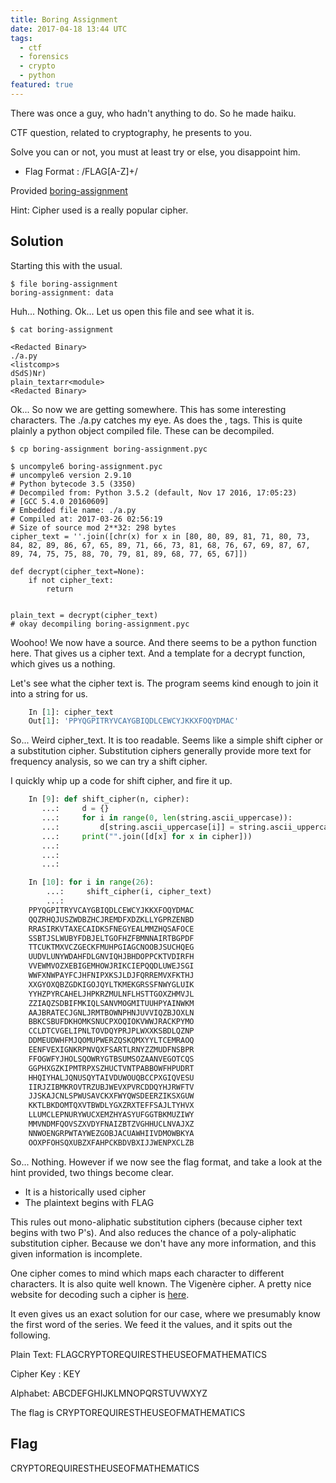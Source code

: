 ```yaml
---
title: Boring Assignment
date: 2017-04-18 13:44 UTC
tags:
  - ctf
  - forensics
  - crypto
  - python
featured: true
---
```


There was once a guy,
who hadn't anything to do.
So he made haiku.

CTF question,
related to cryptography,
he presents to you.

Solve you can or not,
you must at least try or else,
you disappoint him.

- Flag Format : /FLAG[A-Z]+/

Provided [boring-assignment](2017-04-18-boring-assignment/boring-assignment)

Hint: Cipher used is a really popular cipher.

Solution
--------

Starting this with the usual.

    $ file boring-assignment
    boring-assignment: data

Huh... Nothing. Ok... Let us open this file and see what it is.

    $ cat boring-assignment

    <Redacted Binary>
    ./a.py
    <listcomp>s
    dSdS)Nr)
    plain_textarr<module>
    <Redacted Binary>

Ok... So now we are getting somewhere. This has some interesting characters. The ./a.py catches my eye. As does the <listcomp>, <module> tags. This is quite plainly a python object compiled file. These can be decompiled.

    $ cp boring-assignment boring-assignment.pyc

    $ uncompyle6 boring-assignment.pyc
    # uncompyle6 version 2.9.10
    # Python bytecode 3.5 (3350)
    # Decompiled from: Python 3.5.2 (default, Nov 17 2016, 17:05:23) 
    # [GCC 5.4.0 20160609]
    # Embedded file name: ./a.py
    # Compiled at: 2017-03-26 02:56:19
    # Size of source mod 2**32: 298 bytes
    cipher_text = ''.join([chr(x) for x in [80, 80, 89, 81, 71, 80, 73, 84, 82, 89, 86, 67, 65, 89, 71, 66, 73, 81, 68, 76, 67, 69, 87, 67, 89, 74, 75, 75, 88, 70, 79, 81, 89, 68, 77, 65, 67]])

    def decrypt(cipher_text=None):
        if not cipher_text:
            return


    plain_text = decrypt(cipher_text)
    # okay decompiling boring-assignment.pyc

Woohoo! We now have a source. And there seems to be a python function here. That gives us a cipher text. And a template for a decrypt function, which gives us a nothing.

Let's see what the cipher text is. The program seems kind enough to join it into a string for us. 

~~~python
    In [1]: cipher_text
    Out[1]: 'PPYQGPITRYVCAYGBIQDLCEWCYJKKXFOQYDMAC'
~~~

So... Weird cipher_text. It is too readable. Seems like a simple shift cipher or a substitution cipher. Substitution ciphers generally provide more text for frequency analysis, so we can try a shift cipher.

I quickly whip up a code for shift cipher, and fire it up.

~~~python
    In [9]: def shift_cipher(n, cipher):
       ...:     d = {}
       ...:     for i in range(0, len(string.ascii_uppercase)):
       ...:         d[string.ascii_uppercase[i]] = string.ascii_uppercase[(i + n) % len(string.ascii_uppercase)]
       ...:     print("".join([d[x] for x in cipher]))
       ...:     
       ...:     
       ...:     

    In [10]: for i in range(26):
        ...:     shift_cipher(i, cipher_text)
        ...:     
    PPYQGPITRYVCAYGBIQDLCEWCYJKKXFOQYDMAC
    QQZRHQJUSZWDBZHCJREMDFXDZKLLYGPRZENBD
    RRASIRKVTAXECAIDKSFNEGYEALMMZHQSAFOCE
    SSBTJSLWUBYFDBJELTGOFHZFBMNNAIRTBGPDF
    TTCUKTMXVCZGECKFMUHPGIAGCNOOBJSUCHQEG
    UUDVLUNYWDAHFDLGNVIQHJBHDOPPCKTVDIRFH
    VVEWMVOZXEBIGEMHOWJRIKCIEPQQDLUWEJSGI
    WWFXNWPAYFCJHFNIPXKSJLDJFQRREMVXFKTHJ
    XXGYOXQBZGDKIGOJQYLTKMEKGRSSFNWYGLUIK
    YYHZPYRCAHELJHPKRZMULNFLHSTTGOXZHMVJL
    ZZIAQZSDBIFMKIQLSANVMOGMITUUHPYAINWKM
    AAJBRATECJGNLJRMTBOWNPHNJUVVIQZBJOXLN
    BBKCSBUFDKHOMKSNUCPXOQIOKVWWJRACKPYMO
    CCLDTCVGELIPNLTOVDQYPRJPLWXXKSBDLQZNP
    DDMEUDWHFMJQOMUPWERZQSKQMXYYLTCEMRAOQ
    EENFVEXIGNKRPNVQXFSARTLRNYZZMUDFNSBPR
    FFOGWFYJHOLSQOWRYGTBSUMSOZAANVEGOTCQS
    GGPHXGZKIPMTRPXSZHUCTVNTPABBOWFHPUDRT
    HHQIYHALJQNUSQYTAIVDUWOUQBCCPXGIQVESU
    IIRJZIBMKROVTRZUBJWEVXPVRCDDQYHJRWFTV
    JJSKAJCNLSPWUSAVCKXFWYQWSDEERZIKSXGUW
    KKTLBKDOMTQXVTBWDLYGXZRXTEFFSAJLTYHVX
    LLUMCLEPNURYWUCXEMZHYASYUFGGTBKMUZIWY
    MMVNDMFQOVSZXVDYFNAIZBTZVGHHUCLNVAJXZ
    NNWOENGRPWTAYWEZGOBJACUAWHIIVDMOWBKYA
    OOXPFOHSQXUBZXFAHPCKBDVBXIJJWENPXCLZB
~~~

So... Nothing. However if we now see the flag format, and take a look at the hint provided, two things become clear.

* It is a historically used cipher
* The plaintext begins with FLAG

This rules out mono-aliphatic substitution ciphers (because cipher text begins with two P's).
And also reduces the chance of a poly-aliphatic substitution cipher. Because we don't have any more information, and this given information is incomplete.

One cipher comes to mind which maps each character to different characters. It is also quite well known. The Vigenère cipher. A pretty nice website for decoding such a cipher is [here](http://www.dcode.fr/vigenere-cipher).

It even gives us an exact solution for our case, where we presumably know the first word of the series. We feed it the values, and it spits out the following.

Plain Text: FLAGCRYPTOREQUIRESTHEUSEOFMATHEMATICS

Cipher Key : KEY

Alphabet: ABCDEFGHIJKLMNOPQRSTUVWXYZ

The flag is CRYPTOREQUIRESTHEUSEOFMATHEMATICS

Flag
----

CRYPTOREQUIRESTHEUSEOFMATHEMATICS
